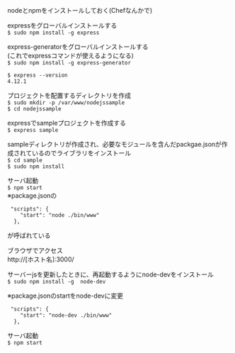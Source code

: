 nodeとnpmをインストールしておく(Chefなんかで)

expressをグローバルインストールする  
`$ sudo npm install -g express`  

express-generatorをグローバルインストールする  
(これでexpressコマンドが使えるようになる)  
`$ sudo npm install -g express-generator`  

```
$ express --version
4.12.1
```

プロジェクトを配置するディレクトリを作成  
`$ sudo mkdir -p /var/www/nodejssample`  
`$ cd nodejssample`  

expressでsampleプロジェクトを作成する  
`$ express sample`  

sampleディレクトリが作成され、必要なモジュールを含んだpackgae.jsonが作成されているのでライブラリをインストール  
`$ cd sample`  
`$ sudo npm install`  

サーバ起動  
`$ npm start`  
※package.jsonの
```
 "scripts": {
    "start": "node ./bin/www"
  },
```  
が呼ばれている

ブラウザでアクセス  
http://[ホスト名]:3000/


サーバーjsを更新したときに、再起動するようにnode-devをインストール  
`$ sudo npm install -g  node-dev`  

※package.jsonのstartをnode-devに変更  
```
 "scripts": {
    "start": "node-dev ./bin/www"
  },
```  

サーバ起動  
`$ npm start`  